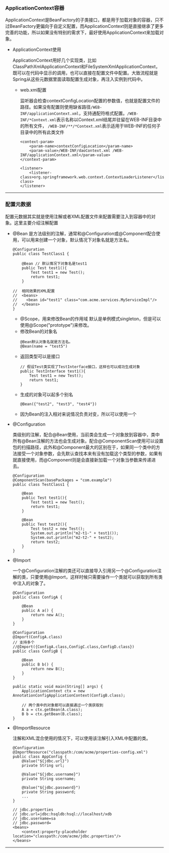 ### ApplicationContext容器
ApplicationContext是BeanFactory的子类接口，都是用于加载对象的容器，只不过BeanFactory更偏向于自定义配置，而ApplicationContext则是直接继承了更多完善的功能，所以如果没有特别的需求下，最好使用ApplicationContext来加载对象。
- ApplicationContext使用

  ApplicationContext用好几个实现类，比如ClassPathXmlApplicationContext和FileSystemXmlApplicationContext，既可以在代码中显示的调用，也可以直接在配置文件中配置。大致流程就是Spring从这些元数据里面读取配置生成对象，再注入实例到代码中。
  - web.xml配置

    监听器会检查contextConfigLocation配置的参数值，也就是配置文件的路径。如果没有配置则使用缺省路径```/WEB-INF/applicationContext.xml```，支持通配符格式配置。```/WEB-INF/*Context.xml```表示名称以Context.xml结尾并驻留在WEB-INF目录中的所有文件， ```/WEB-INF/**/*Context.xml```表示适用于WEB-INF的任何子目录中的所有此类文件
    ```
    <context-param>
        <param-name>contextConfigLocation</param-name>
        <param-value>/WEB-INF/daoContext.xml /WEB-INF/applicationContext.xml</param-value>
    </context-param>

    <listener>
        <listener-class>org.springframework.web.context.ContextLoaderListener</listener-class>
    </listener>
    ```

---

### 配置元数据
配置元数据其实就是使用注解或者XML配置文件来配置需要注入到容器中的对象。这里主要介绍注解配置
- @Bean
  是方法级别的注解，通常和@Configuration或@Component配合使用，可以用来创建一个对象，默认情况下对象名就是方法名。
  ```
  @Configuration
  public class TestClass1 {

      @Bean // 默认情况下对象名是test1
      public Test test1(){
          Test test1 = new Test();
          return test1;
      }

  //  相同效果的XML配置
  //  <beans>
  //    <bean id="test1" class="com.acme.services.MyServiceImpl"/>
  //  </beans>
  }
  ```
  - @Scope，用来修改Bean的作用域 
    默认是单例模式singleton，但是可以使用@Scope("prototype")来修改。
  - 修改Bean的对象名
    ```
    @Bean默认对象名就是方法名。
    @Bean(name = "test5")
    ```
  - 返回类型可以是接口
    ```
    // 假设Test类实现了TestInterface接口，这样也可以成功生成对象
    public TestInterface test1(){
        Test test1 = new Test();
        return test1;
    }
    ```
  - 生成的对象可以起多个别名
    ```
    @Bean({"test2", "test3", "test4"})
    ```
  - 因为Bean的注入相对来说情况负责对变，所以可以使用一个

- @Configuration

  类级别的注解，配合@Bean使用，当前类会生成一个对象放到容器中，类中所有@Bean注解的方法也会生成对象。配合@ComponentScan使用可以设置包的扫描路径，此外和@Component最大的区别在于，如果同一个类中的方法接受一个对象参数，会先默认查找本来有没有加载这个类型的参数，如果有就直接使用，而@Component则是会直接新加载一个对象当参数来传递进去。
  ```
  @Configuration
  @ComponentScan(basePackages = "com.example")
  public class TestClass1 {

      @Bean 
      public Test test1(){
          Test test1 = new Test();
          return test1;
      }

      @Bean
      public Test test2(){
          Test test2 = new Test();
          System.out.println("m2-t1-" + test1());
          System.out.println("m2-t2-" + test2);
          return test2;
      }
  }
  ```
- @Import

  一个@Configuration注解的类还可以直接导入引用另一个@Configuration注解的类，只要使用@Import，这样时候只需要操作一个类就可以获取到所有类中注入的对象了。
  ```
  @Configuration
  public class ConfigA {

      @Bean
      public A a() {
          return new A();
      }
  }

  @Configuration
  @Import(ConfigA.class)
  // 支持多个
  //@Import({ConfigA.class,ConfigC.class,ConfigD.class})
  public class ConfigB {

      @Bean
      public B b() {
          return new B();
      }
  }

  public static void main(String[] args) {
      ApplicationContext ctx = new AnnotationConfigApplicationContext(ConfigB.class);

      // 两个类中的对象都可以直接通过一个类获取到
      A a = ctx.getBean(A.class);
      B b = ctx.getBean(B.class);
  }
  ```

- @ImportResource

  注解和XML混合使用的情况下，可以使用该注解引入XML中配置的类。
  ```
  @Configuration
  @ImportResource("classpath:/com/acme/properties-config.xml")
  public class AppConfig {
      @Value("${jdbc.url}")
      private String url;

      @Value("${jdbc.username}")
      private String username;

      @Value("${jdbc.password}")
      private String password;
      ...
  }

  // jdbc.properties
  // jdbc.url=jdbc:hsqldb:hsql://localhost/xdb
  // jdbc.username=sa
  // jdbc.password=
  <beans>
      <context:property-placeholder location="classpath:/com/acme/jdbc.properties"/>
  </beans>
  ```

---

